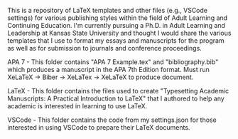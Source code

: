 This is a repository of LaTeX templates and other files (e.g., VSCode settings) for various publishing styles within the field of Adult Learning and Continuing Education. I'm currently pursuing a Ph.D. in Adult Learning and Leadership at Kansas State University and thought I would share the various templates that I use to format my essays and manuscripts for the program as well as for submission to journals and conference proceedings. 

APA 7 - This folder contains "APA 7 Example.tex" and "bibliography.bib" which produces a manuscript in the APA 7th Edition format. Must run XeLaTeX -> Biber -> XeLaTex -> XeLaTeX to produce document.

LaTeX - This folder contains the files used to create "Typesetting Academic Manuscripts: A Practical Introduction to LaTeX" that I authored to help any academic is interested in learning to use LaTeX.

VSCode - This folder contains the code from my settings.json for those interested in using VSCode to prepare their LaTeX documents.
